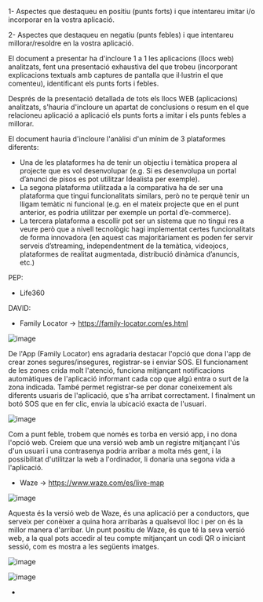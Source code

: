 1- Aspectes que destaqueu en positiu (punts forts) i que intentareu imitar i/o incorporar en la vostra aplicació.

2- Aspectes que destaqueu en negatiu (punts febles) i que intentareu millorar/resoldre en la vostra aplicació. 

El document a presentar ha d'incloure 1 a 1 les aplicacions (llocs web) analitzats, fent una presentació exhaustiva del que trobeu (incorporant explicacions textuals amb captures de pantalla que il·lustrin el que comenteu), identificant els punts forts i febles. 

Després de la presentació detallada de tots els llocs WEB (aplicacions) analitzats, s'hauria d'incloure un apartat de conclusions o resum en el que relacioneu aplicació a aplicació els punts forts a imitar i els punts febles a millorar. 


El document hauria d'incloure l'anàlisi d'un mínim de 3 plataformes diferents:

- Una de les plataformes ha de tenir un objectiu i temàtica propera al projecte que es vol desenvolupar (e.g. Si es desenvolupa un portal d’anunci de pisos es pot utilitzar Idealista per exemple).
- La segona plataforma utilitzada a la comparativa ha de ser una plataforma que tingui funcionalitats similars, però no te perquè tenir un lligam temàtic ni funcional (e.g. en el mateix projecte que en el punt anterior, es podria utilitzar per exemple un portal d’e-commerce).
- La tercera plataforma a escollir pot ser un sistema que no tingui res a veure però que a nivell tecnològic hagi implementat certes funcionalitats de forma innovadora (en aquest cas majoritàriament es poden fer servir serveis d’streaming, independentment de la temàtica, videojocs, plataformes de realitat augmentada, distribució dinàmica d’anuncis, etc.)


PEP:
- Life360


DAVID:
- Family Locator -> https://family-locator.com/es.html

![image](https://github.com/pepbote/daw-bio2/assets/144775859/30ba00b0-1baf-4cdc-a51e-977015fd463f)

De l'App (Family Locator) ens agradaria destacar l'opció que dona l'app de crear zones segures/insegures, registrar-se i enviar SOS. El funcionament de les zones crida molt l'atenció, funciona mitjançant notificacions automàtiques de l'aplicació informant cada 
cop que algú entra o surt de la zona indicada. També permet registrar-se per donar coneixement als diferents usuaris de l'aplicació, que s'ha arribat correctament. I finalment un botó SOS que en fer clic, envia la ubicació exacta de l'usuari.


![image](https://github.com/pepbote/daw-bio2/assets/144775859/0f530fdd-3c1e-4eb9-a247-93aed0f683e8)

Com a punt feble, trobem que només es torba en versió app, i no dona l'opció web. Creiem que una versió web amb un registre mitjançant l'ús d'un usuari i una contrasenya podria arribar a molta més gent, i la possibilitat d'utilitzar la web a l'ordinador, li 
donaria una segona vida a l'aplicació.


- Waze -> https://www.waze.com/es/live-map

![image](https://github.com/pepbote/daw-bio2/assets/144775859/f3c1ed31-45e3-4c30-a811-90d417b88b13)

Aquesta és la versió web de Waze, és una aplicació per a conductors, que serveix per conèixer a quina hora arribaràs a qualsevol lloc i per on és la millor manera d'arribar. Un punt positiu de Waze, és que té la seva versió web, a la qual pots accedir al teu
compte mitjançant un codi QR o iniciant sessió, com es mostra a les següents imatges.

![image](https://github.com/pepbote/daw-bio2/assets/144775859/ed761a7a-e0ac-4ca8-9d97-f77e44371bd5)

![image](https://github.com/pepbote/daw-bio2/assets/144775859/7c7331e5-1559-46db-af3a-6b5b0c9a39c3)




- 
